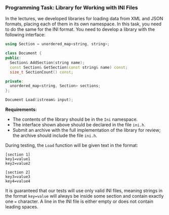 ### Programming Task: Library for Working with INI Files

In the lectures, we developed libraries for loading data from XML and JSON formats, placing each of them in its own namespace. In this task, you need to do the same for the INI format. You need to develop a library with the following interface:

```cpp
using Section = unordered_map<string, string>;

class Document {
public:
  Section& AddSection(string name);
  const Section& GetSection(const string& name) const;
  size_t SectionCount() const;

private:
  unordered_map<string, Section> sections;
};

Document Load(istream& input);
```

**Requirements:**

- The contents of the library should be in the `Ini` namespace.
- The interface shown above should be declared in the file `ini.h`.
- Submit an archive with the full implementation of the library for review; the archive should include the file `ini.h`.

During testing, the `Load` function will be given text in the format:

```
[section 1]
key1=value1
key2=value2

[section 2]
key3=value3
key4=value4
```

It is guaranteed that our tests will use only valid INI files, meaning strings in the format `key=value` will always be inside some section and contain exactly one `=` character. A line in the INI file is either empty or does not contain leading spaces.